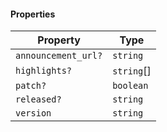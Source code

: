#### Properties

| Property                                          | Type        |
| ------------------------------------------------- | ----------- |
| <a id="announcement_url"></a> `announcement_url?` | `string`    |
| <a id="highlights"></a> `highlights?`             | `string`\[] |
| <a id="patch"></a> `patch?`                       | `boolean`   |
| <a id="released"></a> `released?`                 | `string`    |
| <a id="version"></a> `version`                    | `string`    |
